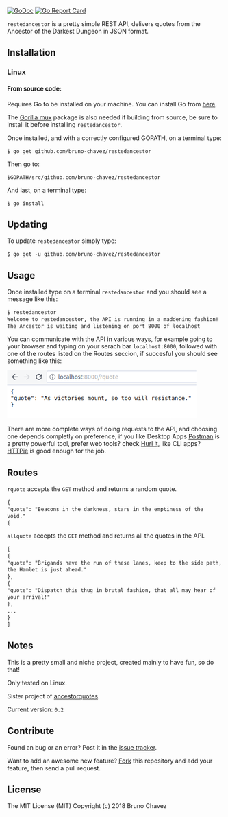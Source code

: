 [![GoDoc](https://godoc.org/github.com/bruno-chavez/restedancestor?status.svg)](https://godoc.org/github.com/bruno-chavez/restedancestor)
[![Go Report Card](https://goreportcard.com/badge/github.com/bruno-chavez/restedancestor)](https://goreportcard.com/report/github.com/bruno-chavez/restedancestor)

`restedancestor` is a pretty simple REST API, delivers quotes from the Ancestor of the Darkest Dungeon in JSON format.

## Installation

### Linux

#### From source code:

Requires Go to be installed on your machine. You can install Go from
[here](https://golang.org/doc/install).

The [Gorilla mux](https://github.com/gorilla/mux) package is also needed if building from source, be sure to install it before installing `restedancestor`.

Once installed, and with a correctly configured GOPATH, on a terminal type:

```
$ go get github.com/bruno-chavez/restedancestor
```

Then go to:

```
$GOPATH/src/github.com/bruno-chavez/restedancestor
```

And last, on a terminal type:

```
$ go install
```

## Updating

To update `restedancestor` simply type:

```
$ go get -u github.com/bruno-chavez/restedancestor
```

## Usage

Once installed type on a terminal `restedancestor` and you should see a message like this:

```
$ restedancestor
Welcome to restedancestor, the API is running in a maddening fashion!
The Ancestor is waiting and listening on port 8000 of localhost
```

You can communicate with the API in various ways, for example going to your browser and typing on your serach bar `localhost:8000`, followed with one of the routes listed on the Routes seccion, if succesful you should see something like this:

![browser image](assets/images/browserImage.png)

There are more complete ways of doing requests to the API, and choosing one depends completly on preference, if you like Desktop Apps [Postman](https://www.getpostman.com/) is a pretty powerful tool, prefer web tools? check [Hurl it](https://www.hurl.it/), like CLI apps? [HTTPie](https://httpie.org/) is good enough for the job.

## Routes

`rquote` accepts the `GET` method and returns a random quote.

```
{
"quote": "Beacons in the darkness, stars in the emptiness of the void."
{
```

`allquote` accepts the `GET` method and returns all the quotes in the API.

```
[
{
"quote": "Brigands have the run of these lanes, keep to the side path, the Hamlet is just ahead."
},
{
"quote": "Dispatch this thug in brutal fashion, that all may hear of your arrival!"
},
...
}
]
```

## Notes

This is a pretty small and niche project, created mainly to have fun,
so do that!

Only tested on Linux.

Sister project of [ancestorquotes](https://github.com/bruno-chavez/ancestorquotes).

Current version: `0.2`

## Contribute

Found an bug or an error? Post it in the [issue tracker](https://github.com/bruno-chavez/ancestorquotes/issues).

Want to add an awesome new feature? [Fork](https://github.com/bruno-chavez/ancestorquotes/fork) this repository and add your feature, then send a pull request.

## License
The MIT License (MIT)
Copyright (c) 2018 Bruno Chavez
